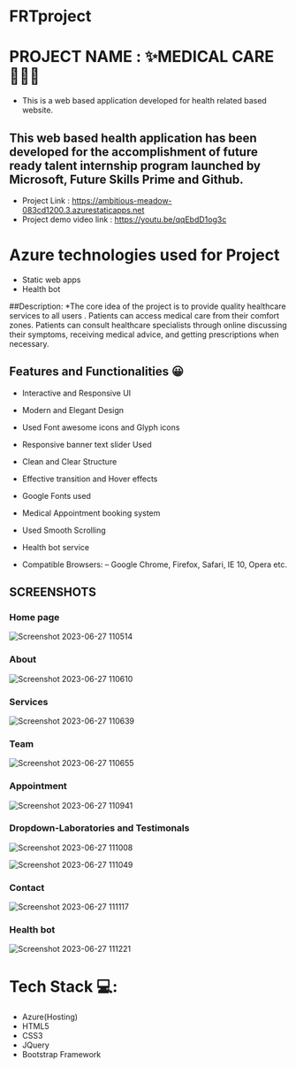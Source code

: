# FRTproject
# PROJECT NAME : ✨MEDICAL CARE 🧑🏻‍⚕️
* This is a web based application developed for health related based website.

## This web based health application has been developed for the accomplishment of future ready talent internship program launched by Microsoft, Future Skills Prime and Github.

* Project Link : https://ambitious-meadow-083cd1200.3.azurestaticapps.net
* Project demo video link : https://youtu.be/qqEbdD1og3c

# Azure technologies used for Project
* Static web apps 
* Health bot
  
##Description:
*The core idea of the project is to provide quality healthcare services to all users . Patients can access medical care from their comfort zones.
Patients can consult healthcare specialists through online discussing their symptoms, receiving medical advice, and getting prescriptions when necessary.

## Features and Functionalities 😀
* Interactive and Responsive UI
* Modern and Elegant Design
* Used Font awesome icons and Glyph icons
* Responsive banner text slider Used
* Clean and Clear Structure
* Effective transition and Hover effects
* Google Fonts used
* Medical Appointment booking system
* Used Smooth Scrolling
* Health bot service

* Compatible Browsers: – Google Chrome, Firefox, Safari, IE 10, Opera etc.

## SCREENSHOTS
### Home page




![Screenshot 2023-06-27 110514](https://github.com/Saivanitha14/FRTproject/assets/123561835/9ebf5271-a6dd-4fdc-95b2-2884cb5d675a)



### About




![Screenshot 2023-06-27 110610](https://github.com/Saivanitha14/FRTproject/assets/123561835/d826e6de-91a8-4831-a664-b98b78d1e753)



### Services




![Screenshot 2023-06-27 110639](https://github.com/Saivanitha14/FRTproject/assets/123561835/0b6a8abd-53f4-48d1-b0ac-de59babace02)



### Team




![Screenshot 2023-06-27 110655](https://github.com/Saivanitha14/FRTproject/assets/123561835/0a2f94c3-b835-460a-be5b-047e0a55900f)


### Appointment




![Screenshot 2023-06-27 110941](https://github.com/Saivanitha14/FRTproject/assets/123561835/a6b69154-ed40-4fea-8ab9-6ded36a9c9e5)



### Dropdown-Laboratories and Testimonals




![Screenshot 2023-06-27 111008](https://github.com/Saivanitha14/FRTproject/assets/123561835/7545d534-4042-4619-a307-8fdcb0becd81)




![Screenshot 2023-06-27 111049](https://github.com/Saivanitha14/FRTproject/assets/123561835/35cb99b2-12ed-457e-a03d-32e567c90b4e)



### Contact




![Screenshot 2023-06-27 111117](https://github.com/Saivanitha14/FRTproject/assets/123561835/f47d97d9-7b96-4397-9bd3-ec8b92927476)


### Health bot




![Screenshot 2023-06-27 111221](https://github.com/Saivanitha14/FRTproject/assets/123561835/33ec73c9-0440-4dd3-a7b2-c646d18f0bb9)



# Tech Stack 💻:
* Azure(Hosting)
* HTML5
* CSS3
* JQuery
* Bootstrap Framework







